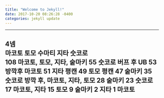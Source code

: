 ```yaml
---
title: "Welcome to Jekyll!"
date: 2017-10-20 08:26:28 -0400
categories: jekyll update
---
```

---
4넴	
마코토 토모 수마티 지타 숫코로	
108	마코토, 토모, 지타, 숱마키
55	숫코로 버프 후 UB
53	방깍후 마코토
51	지타 평캔
49	토모 평캔
47	숱마키
35	숫코로 방깍 후, 마코토, 지타, 토모
28	숱마키
23	숫코로
17	마코토, 지타
15	토모
9	숱마키
2	지타
1	마코토
---
